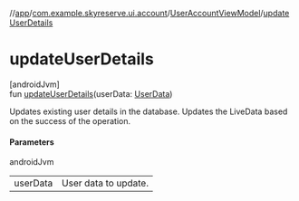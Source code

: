 //[app](../../../index.md)/[com.example.skyreserve.ui.account](../index.md)/[UserAccountViewModel](index.md)/[updateUserDetails](update-user-details.md)

# updateUserDetails

[androidJvm]\
fun [updateUserDetails](update-user-details.md)(userData: [UserData](../../com.example.skyreserve.util/-user-data/index.md))

Updates existing user details in the database. Updates the LiveData based on the success of the operation.

#### Parameters

androidJvm

| | |
|---|---|
| userData | User data to update. |
